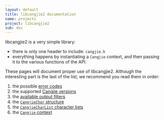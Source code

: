 ```yaml
---
layout: default
title: libcangjie2 documentation
name: projects
project: libcangjie2
sub: doc
---
```


libcangjie2 is a very simple library:

* there is only one header to include: `cangjie.h`
* everything happens by instantiating a `Cangjie` context, and then passing it
  to the various functions of the API.

These pages will document proper use of libcangjie2. Although the interesting
part is the last of the list, we recommend you read them in order:

1. the possible [error codes](errors.html)
2. the supported [Cangjie versions](versions.html)
3. the [available output filters](filters.html)
4. the [`CangjieChar` structure](cangjiechar.html)
5. the [`CangjieCharList` character lists](cangjiecharlist.html)
6. the [`Cangjie` context](cangjie.html)
